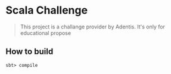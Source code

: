 # Scala Challenge

> This project is a challange provider by Adentis. It's only for educational propose

## How to build

``` shell
sbt> compile 
```

    


